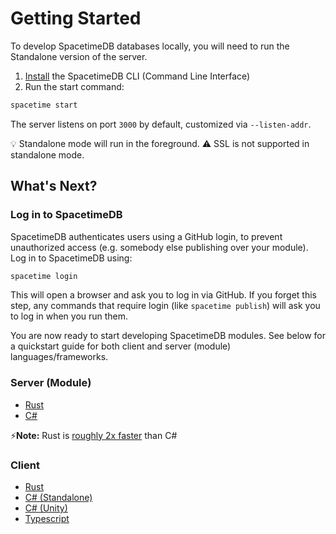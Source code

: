 # Getting Started

To develop SpacetimeDB databases locally, you will need to run the Standalone version of the server.

1. [Install](/install) the SpacetimeDB CLI (Command Line Interface)
2. Run the start command:

```bash
spacetime start
```

The server listens on port `3000` by default, customized via `--listen-addr`.

💡 Standalone mode will run in the foreground.
⚠️ SSL is not supported in standalone mode.

## What's Next?

### Log in to SpacetimeDB

SpacetimeDB authenticates users using a GitHub login, to prevent unauthorized access (e.g. somebody else publishing over your module). Log in to SpacetimeDB using:

```bash
spacetime login
```

This will open a browser and ask you to log in via GitHub. If you forget this step, any commands that require login (like `spacetime publish`) will ask you to log in when you run them.

You are now ready to start developing SpacetimeDB modules. See below for a quickstart guide for both client and server (module) languages/frameworks.

### Server (Module)

- [Rust](/docs/modules/rust/quickstart)
- [C#](/docs/modules/c-sharp/quickstart)

⚡**Note:** Rust is [roughly 2x faster](https://faun.dev/c/links/faun/c-vs-rust-vs-go-a-performance-benchmarking-in-kubernetes/) than C#

### Client

- [Rust](/docs/sdks/rust/quickstart)
- [C# (Standalone)](/docs/sdks/c-sharp/quickstart)
- [C# (Unity)](/docs/unity/part-1)
- [Typescript](/docs/sdks/typescript/quickstart)
